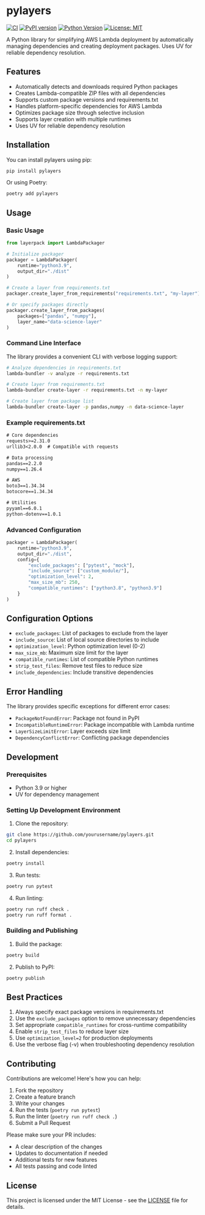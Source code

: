 # pylayers

[![CI](https://github.com/yourusername/pylayers/actions/workflows/ci.yml/badge.svg)](https://github.com/yourusername/pylayers/actions/workflows/ci.yml)
[![PyPI version](https://badge.fury.io/py/pylayers.svg)](https://badge.fury.io/py/pylayers)
[![Python Version](https://img.shields.io/pypi/pyversions/pylayers.svg)](https://pypi.org/project/pylayers/)
[![License: MIT](https://img.shields.io/badge/License-MIT-yellow.svg)](https://opensource.org/licenses/MIT)

A Python library for simplifying AWS Lambda deployment by automatically managing dependencies and creating deployment packages. Uses UV for reliable dependency resolution.

## Features

- Automatically detects and downloads required Python packages
- Creates Lambda-compatible ZIP files with all dependencies
- Supports custom package versions and requirements.txt
- Handles platform-specific dependencies for AWS Lambda
- Optimizes package size through selective inclusion
- Supports layer creation with multiple runtimes
- Uses UV for reliable dependency resolution

## Installation

You can install pylayers using pip:

```bash
pip install pylayers
```

Or using Poetry:

```bash
poetry add pylayers
```

## Usage

### Basic Usage

```python
from layerpack import LambdaPackager

# Initialize packager
packager = LambdaPackager(
    runtime="python3.9",
    output_dir="./dist"
)

# Create a layer from requirements.txt
packager.create_layer_from_requirements("requirements.txt", "my-layer")

# Or specify packages directly
packager.create_layer_from_packages(
    packages=["pandas", "numpy"],
    layer_name="data-science-layer"
)
```

### Command Line Interface

The library provides a convenient CLI with verbose logging support:

```bash
# Analyze dependencies in requirements.txt
lambda-bundler -v analyze -r requirements.txt

# Create layer from requirements.txt
lambda-bundler create-layer -r requirements.txt -n my-layer

# Create layer from package list
lambda-bundler create-layer -p pandas,numpy -n data-science-layer
```

### Example requirements.txt

```txt
# Core dependencies
requests>=2.31.0
urllib3<2.0.0  # Compatible with requests

# Data processing
pandas==2.2.0
numpy==1.26.4

# AWS 
boto3==1.34.34
botocore==1.34.34

# Utilities
pyyaml==6.0.1
python-dotenv==1.0.1
```

### Advanced Configuration

```python
packager = LambdaPackager(
    runtime="python3.9",
    output_dir="./dist",
    config={
        "exclude_packages": ["pytest", "mock"],
        "include_source": ["custom_module/"],
        "optimization_level": 2,
        "max_size_mb": 250,
        "compatible_runtimes": ["python3.8", "python3.9"]
    }
)
```

## Configuration Options

- `exclude_packages`: List of packages to exclude from the layer
- `include_source`: List of local source directories to include
- `optimization_level`: Python optimization level (0-2)
- `max_size_mb`: Maximum size limit for the layer
- `compatible_runtimes`: List of compatible Python runtimes
- `strip_test_files`: Remove test files to reduce size
- `include_dependencies`: Include transitive dependencies

## Error Handling

The library provides specific exceptions for different error cases:

- `PackageNotFoundError`: Package not found in PyPI
- `IncompatibleRuntimeError`: Package incompatible with Lambda runtime
- `LayerSizeLimitError`: Layer exceeds size limit
- `DependencyConflictError`: Conflicting package dependencies

## Development

### Prerequisites

- Python 3.9 or higher
- UV for dependency management

### Setting Up Development Environment

1. Clone the repository:
```bash
git clone https://github.com/yourusername/pylayers.git
cd pylayers
```

2. Install dependencies:
```bash
poetry install
```

3. Run tests:
```bash
poetry run pytest
```

4. Run linting:
```bash
poetry run ruff check .
poetry run ruff format .
```

### Building and Publishing

1. Build the package:
```bash
poetry build
```

2. Publish to PyPI:
```bash
poetry publish
```

## Best Practices

1. Always specify exact package versions in requirements.txt
2. Use the `exclude_packages` option to remove unnecessary dependencies
3. Set appropriate `compatible_runtimes` for cross-runtime compatibility
4. Enable `strip_test_files` to reduce layer size
5. Use `optimization_level=2` for production deployments
6. Use the verbose flag (-v) when troubleshooting dependency resolution

## Contributing

Contributions are welcome! Here's how you can help:

1. Fork the repository
2. Create a feature branch
3. Write your changes
4. Run the tests (`poetry run pytest`)
5. Run the linter (`poetry run ruff check .`)
6. Submit a Pull Request

Please make sure your PR includes:
- A clear description of the changes
- Updates to documentation if needed
- Additional tests for new features
- All tests passing and code linted

## License

This project is licensed under the MIT License - see the [LICENSE](LICENSE) file for details.